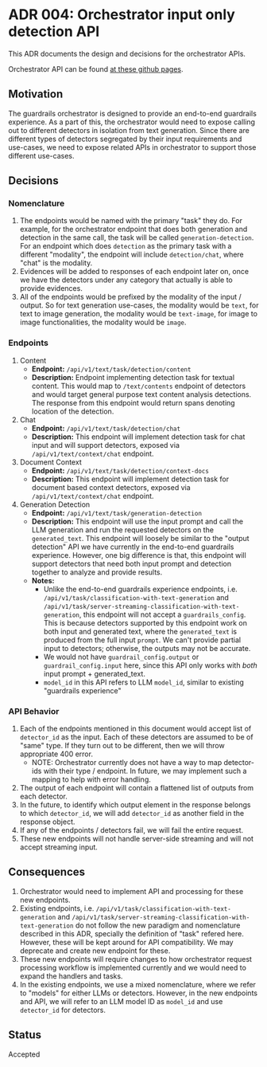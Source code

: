 # ADR 004: Orchestrator input only detection API


This ADR documents the design and decisions for the orchestrator APIs.

Orchestrator API can be found [at these github pages](https://foundation-model-stack.github.io/fms-guardrails-orchestrator/).

## Motivation

The guardrails orchestrator is designed to provide an end-to-end guardrails experience. As a part of this, the orchestrator would need to expose calling out to different detectors in isolation from text generation. Since there are different types of detectors segregated by their input requirements and use-cases, we need to expose related APIs in orchestrator to support those different use-cases.


## Decisions


### Nomenclature

1. The endpoints would be named with the primary "task" they do. For example, for the orchestrator endpoint that does both generation and detection in the same call, the task will be called `generation-detection`. For an endpoint which does `detection` as the primary task with a different "modality", the endpoint will include `detection/chat`, where "chat" is the modality.
1. Evidences will be added to responses of each endpoint later on, once we have the detectors under any category that actually is able to provide evidences.
1. All of the endpoints would be prefixed by the modality of the input / output. So for text generation use-cases, the modality would be `text`, for text to image generation, the modality would be `text-image`, for image to image functionalities, the modality would be `image`.


### Endpoints

1. Content
    - **Endpoint:** `/api/v1/text/task/detection/content`
    - **Description:** Endpoint implementing detection task for textual content. This would map to `/text/contents` endpoint of detectors and would target general purpose text content analysis detections. The response from this endpoint would return spans denoting location of the detection.
1. Chat
    - **Endpoint:** `/api/v1/text/task/detection/chat`
    - **Description:** This endpoint will implement detection task for chat input and will support detectors, exposed via `/api/v1/text/context/chat` endpoint.
1. Document Context
    - **Endpoint:** `/api/v1/text/task/detection/context-docs`
    - **Description:** This endpoint will implement detection task for document based context detectors, exposed via `/api/v1/text/context/chat` endpoint.
1. Generation Detection
    - **Endpoint:** `/api/v1/text/task/generation-detection`
    - **Description:** This endpoint will use the input prompt and call the LLM generation and run the requested detectors on the `generated_text`. This endpoint will loosely be similar to the "output detection" API we have currently in the end-to-end guardrails experience. However, one big difference is that, this endpoint will support detectors that need both input prompt and detection together to analyze and provide results.
    - **Notes:**
        - Unlike the end-to-end guardrails experience endpoints, i.e. `/api/v1/task/classification-with-text-generation` and `/api/v1/task/server-streaming-classification-with-text-generation`, this endpoint will not accept a `guardrails_config`. This is because detectors supported by this endpoint work on both input and generated text, where the `generated_text` is produced from the full input `prompt`. We can't provide partial input to detectors; otherwise, the outputs may not be accurate.
        - We would not have `guardrail_config.output` or `guardrail_config.input` here, since this API only works with _both_ input prompt + generated_text.
        - `model_id` in this API refers to LLM `model_id`, similar to existing "guardrails experience"

### API Behavior
1. Each of the endpoints mentioned in this document would accept list of `detector_id` as the input. Each of these detectors are assumed to be of "same" type. If they turn out to be different, then we will throw appropriate 400 error.
   - NOTE: Orchestrator currently does not have a way to map detector-ids with their type / endpoint. In future, we may implement such a mapping to help with error handling.
1. The output of each endpoint will contain a flattened list of outputs from each detector.
1. In the future, to identify which output element in the response belongs to which `detector_id`, we will add `detector_id` as another field in the response object.
1. If any of the endpoints / detectors fail, we will fail the entire request.
1. These new endpoints will not handle server-side streaming and will not accept streaming input.

## Consequences

1. Orchestrator would need to implement API and processing for these new endpoints.
1. Existing endpoints, i.e. `/api/v1/task/classification-with-text-generation` and `/api/v1/task/server-streaming-classification-with-text-generation` do not follow the new paradigm and nomenclature described in this ADR, specially the definition of "task" refered here. However, these will be kept around for API compatibility. We may deprecate and create new endpoint for these.
1. These new endpoints will require changes to how orchestrator request processing workflow is implemented currently and we would need to expand the handlers and tasks.
1. In the existing endpoints, we use a mixed nomenclature, where we refer to "models" for either LLMs or detectors. However, in the new endpoints and API, we will refer to an LLM model ID as `model_id` and use `detector_id` for detectors.

## Status

Accepted
